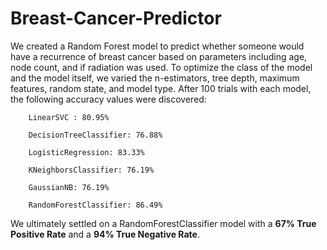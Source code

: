 # Breast-Cancer-Predictor

We created a Random Forest model to predict whether someone would have a recurrence of breast cancer based on parameters including age, node count, and if radiation was used. To optimize the class of the model and the model itself, we varied the n-estimators, tree depth, maximum features, random state, and model type. After 100 trials with each model, the following accuracy values were discovered:

        LinearSVC : 80.95% 

        DecisionTreeClassifier: 76.88%

        LogisticRegression: 83.33%

        KNeighborsClassifier: 76.19%

        GaussianNB: 76.19%

        RandomForestClassifier: 86.49%

We ultimately settled on a RandomForestClassifier model with a **67% True Positive Rate** and a **94% True Negative Rate**.
